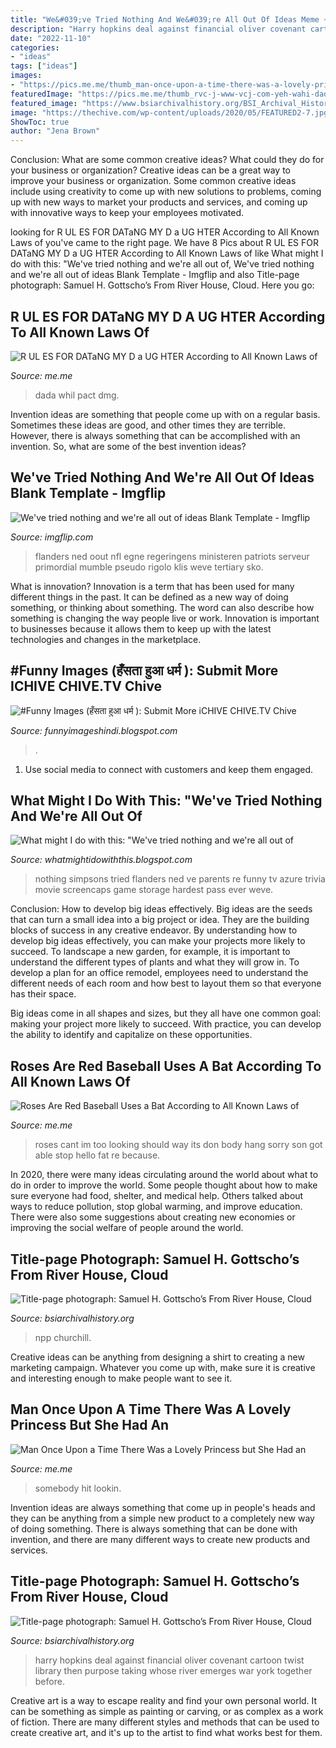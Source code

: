 ```yaml
---
title: "We&#039;ve Tried Nothing And We&#039;re All Out Of Ideas Meme ~ #funny Images (हँसता हुआ धर्म ): Submit More Ichive Chive.tv Chive"
description: "Harry hopkins deal against financial oliver covenant cartoon twist library then purpose taking whose river emerges war york together before"
date: "2022-11-10"
categories:
- "ideas"
tags: ["ideas"]
images:
- "https://pics.me.me/thumb_man-once-upon-a-time-there-was-a-lovely-princess-62027460.png"
featuredImage: "https://pics.me.me/thumb_rvc-j-www-vcj-com-yeh-wahi-dada-jihain-jinhone-yamraj-5114310.png"
featured_image: "https://www.bsiarchivalhistory.org/BSI_Archival_History/Woodys_World_files/droppedImage.jpg"
image: "https://thechive.com/wp-content/uploads/2020/05/FEATURED2-7.jpg?resize=222"
ShowToc: true
author: "Jena Brown"
---
```



Conclusion: What are some common creative ideas? What could they do for your business or organization?
Creative ideas can be a great way to improve your business or organization. Some common creative ideas include using creativity to come up with new solutions to problems, coming up with new ways to market your products and services, and coming up with innovative ways to keep your employees motivated.

	

		
looking for R UL ES FOR DATaNG MY D a UG HTER According to All Known Laws of you've came to the right page. We have 8 Pics about R UL ES FOR DATaNG MY D a UG HTER According to All Known Laws of like What might I do with this: &quot;We&#039;ve tried nothing and we&#039;re all out of, We&#039;ve tried nothing and we&#039;re all out of ideas Blank Template - Imgflip and also Title-page photograph: Samuel H. Gottscho’s From River House, Cloud. Here you go:
		
    
## R UL ES FOR DATaNG MY D A UG HTER According To All Known Laws Of

<img loading=lazy src="https://pics.me.me/thumb_rvc-j-www-vcj-com-yeh-wahi-dada-jihain-jinhone-yamraj-5114310.png" onerror="this.onerror=null;this.src='https://tse1.mm.bing.net/th?id=OIP.zhk9AsvzBPgGwSwaJK-8JQAAAA&amp;pid=15.1';" alt="R UL ES FOR DATaNG MY D a UG HTER According to All Known Laws of">

_Source: me.me_

>dada whil pact dmg. 

	

Invention ideas are something that people come up with on a regular basis. Sometimes these ideas are good, and other times they are terrible. However, there is always something that can be accomplished with an invention. So, what are some of the best invention ideas?

    
## We&#039;ve Tried Nothing And We&#039;re All Out Of Ideas Blank Template - Imgflip

<img loading=lazy src="https://i.imgflip.com/4zwj9a.jpg" onerror="this.onerror=null;this.src='https://tse3.mm.bing.net/th?id=OIP.Heb4sb-ak20NXwykMTJjoQHaFj&amp;pid=15.1';" alt="We&#039;ve tried nothing and we&#039;re all out of ideas Blank Template - Imgflip">

_Source: imgflip.com_

>flanders ned oout nfl egne regeringens ministeren patriots serveur primordial mumble pseudo rigolo klis weve tertiary sko. 

	

What is innovation?
Innovation is a term that has been used for many different things in the past. It can be defined as a new way of doing something, or thinking about something. The word can also describe how something is changing the way people live or work. Innovation is important to businesses because it allows them to keep up with the latest technologies and changes in the marketplace.

    
## #Funny Images (हँसता हुआ धर्म ): Submit More ICHIVE CHIVE.TV Chive

<img loading=lazy src="https://thechive.com/wp-content/uploads/2020/05/FEATURED2-7.jpg?resize=222" onerror="this.onerror=null;this.src='https://tse1.mm.bing.net/th?id=OIP.xSOmD3gTtkD48U7eoTa_EgHaD4&amp;pid=15.1';" alt="#Funny Images (हँसता हुआ धर्म ): Submit More iCHIVE CHIVE.TV Chive">

_Source: funnyimageshindi.blogspot.com_

>. 

	

1. Use social media to connect with customers and keep them engaged.

    
## What Might I Do With This: &quot;We&#039;ve Tried Nothing And We&#039;re All Out Of

<img loading=lazy src="http://1.bp.blogspot.com/-4iweiIysMYE/UbDNYO2AUCI/AAAAAAAAADk/GG7cwHKPOVs/s320/nothing.png" onerror="this.onerror=null;this.src='https://tse3.mm.bing.net/th?id=OIP.f140_tsOesHzC8558KiPPgAAAA&amp;pid=15.1';" alt="What might I do with this: &quot;We&#039;ve tried nothing and we&#039;re all out of">

_Source: whatmightidowiththis.blogspot.com_

>nothing simpsons tried flanders ned ve parents re funny tv azure trivia movie screencaps game storage hardest pass ever weve. 

	

Conclusion: How to develop big ideas effectively.
Big ideas are the seeds that can turn a small idea into a big project or idea. They are the building blocks of success in any creative endeavor. By understanding how to develop big ideas effectively, you can make your projects more likely to succeed. 
To landscape a new garden, for example, it is important to understand the different types of plants and what they will grow in. To develop a plan for an office remodel, employees need to understand the different needs of each room and how best to layout them so that everyone has their space. 

 Big ideas come in all shapes and sizes, but they all have one common goal: making your project more likely to succeed. With practice, you can develop the ability to identify and capitalize on these opportunities.

    
## Roses Are Red Baseball Uses A Bat According To All Known Laws Of

<img loading=lazy src="https://pics.me.me/thumb_roses-are-red-baseball-uses-a-bat-according-to-all-63470064.png" onerror="this.onerror=null;this.src='https://tse3.mm.bing.net/th?id=OIP.x0rGwq33VGlt2MdQodZxNwAAAA&amp;pid=15.1';" alt="Roses Are Red Baseball Uses a Bat According to All Known Laws of">

_Source: me.me_

>roses cant im too looking should way its don body hang sorry son got able stop hello fat re because. 

	

In 2020, there were many ideas circulating around the world about what to do in order to improve the world. Some people thought about how to make sure everyone had food, shelter, and medical help. Others talked about ways to reduce pollution, stop global warming, and improve education. There were also some suggestions about creating new economies or improving the social welfare of people around the world.

    
## Title-page Photograph: Samuel H. Gottscho’s From River House, Cloud

<img loading=lazy src="https://www.bsiarchivalhistory.org/BSI_Archival_History/Woodys_World_files/droppedImage.jpg" onerror="this.onerror=null;this.src='https://tse4.mm.bing.net/th?id=OIP.XJXqEJ5xckiVSpQ_Rl36JQHaLS&amp;pid=15.1';" alt="Title-page photograph: Samuel H. Gottscho’s From River House, Cloud">

_Source: bsiarchivalhistory.org_

>npp churchill. 

	

Creative ideas can be anything from designing a shirt to creating a new marketing campaign. Whatever you come up with, make sure it is creative and interesting enough to make people want to see it.

    
## Man Once Upon A Time There Was A Lovely Princess But She Had An

<img loading=lazy src="https://pics.me.me/thumb_man-once-upon-a-time-there-was-a-lovely-princess-62027460.png" onerror="this.onerror=null;this.src='https://tse2.mm.bing.net/th?id=OIP.H9pnGtTHY7uDDiq5uQkM0wAAAA&amp;pid=15.1';" alt="Man Once Upon a Time There Was a Lovely Princess but She Had an">

_Source: me.me_

>somebody hit lookin. 

	

Invention ideas are always something that come up in people's heads and they can be anything from a simple new product to a completely new way of doing something. There is always something that can be done with invention, and there are many different ways to create new products and services.

    
## Title-page Photograph: Samuel H. Gottscho’s From River House, Cloud

<img loading=lazy src="http://www.bsiarchivalhistory.org/BSI_Archival_History/Woodys_World_files/droppedImage_5.jpg" onerror="this.onerror=null;this.src='https://tse1.mm.bing.net/th?id=OIP.XvOfOSFFntj47nlq6WcgMgHaH3&amp;pid=15.1';" alt="Title-page photograph: Samuel H. Gottscho’s From River House, Cloud">

_Source: bsiarchivalhistory.org_

>harry hopkins deal against financial oliver covenant cartoon twist library then purpose taking whose river emerges war york together before. 

	

Creative art is a way to escape reality and find your own personal world. It can be something as simple as painting or carving, or as complex as a work of fiction. There are many different styles and methods that can be used to create creative art, and it's up to the artist to find what works best for them.

